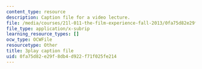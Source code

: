 ```yaml
---
content_type: resource
description: Caption file for a video lecture.
file: /media/courses/21l-011-the-film-experience-fall-2013/0fa75d82e29f8db4d922f71f025fe214_eO3RNUAFtDE.srt
file_type: application/x-subrip
learning_resource_types: []
ocw_type: OCWFile
resourcetype: Other
title: 3play caption file
uid: 0fa75d82-e29f-8db4-d922-f71f025fe214
---
```

